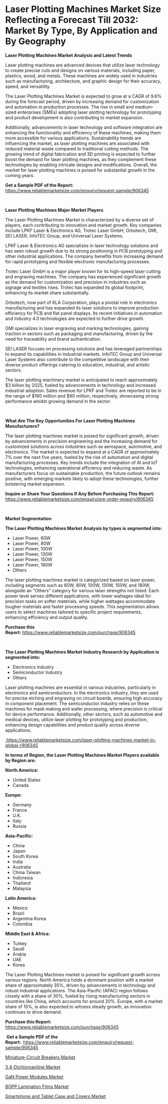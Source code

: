 <p><h1>Laser Plotting Machines Market Size Reflecting a Forecast Till 2032: Market By Type, By Application and By Geography</h1></p><p><strong>Laser Plotting Machines Market Analysis and Latest Trends</strong></p>
<p><p>Laser plotting machines are advanced devices that utilize laser technology to create precise cuts and designs on various materials, including paper, plastics, wood, and metals. These machines are widely used in industries such as manufacturing, architecture, and graphic design for their accuracy, speed, and versatility. </p><p>The Laser Plotting Machines Market is expected to grow at a CAGR of 9.6% during the forecast period, driven by increasing demand for customization and automation in production processes. The rise in small and medium-sized enterprises (SMEs) adopting laser plotting technology for prototyping and product development is also contributing to market expansion. </p><p>Additionally, advancements in laser technology and software integration are enhancing the functionality and efficiency of these machines, making them more accessible for various applications. Sustainability trends are influencing the market, as laser plotting machines are associated with reduced material waste compared to traditional cutting methods. The growing trend of digital fabrication and 3D printing is expected to further boost the demand for laser plotting machines, as they complement these technologies by enabling intricate designs and modifications. Overall, the market for laser plotting machines is poised for substantial growth in the coming years.</p></p>
<p><strong>Get a Sample PDF of the Report:&nbsp;</strong> <a href="https://www.reliablemarketsize.com/enquiry/request-sample/906345?utm_campaign=2005&utm_medium=2&utm_source=Github&utm_content=ia&utm_term=21032025&utm_id=laser-plotting-machines">https://www.reliablemarketsize.com/enquiry/request-sample/906345</a></p>
<p>&nbsp;</p>
<p><strong>Laser Plotting Machines Major Market Players</strong></p>
<p><p>The Laser Plotting Machines Market is characterized by a diverse set of players, each contributing to innovation and market growth. Key companies include LPKF Laser & Electronics AG, Trotec Laser GmbH, Orbotech, GMI, SEI LASER, InfoTEC Group, and Universal Laser Systems.</p><p>LPKF Laser & Electronics AG specializes in laser technology solutions and has seen robust growth due to its strong positioning in PCB prototyping and other industrial applications. The company benefits from increasing demand for rapid prototyping and flexible electronic manufacturing processes.</p><p>Trotec Laser GmbH is a major player known for its high-speed laser cutting and engraving machines. The company has experienced significant growth as the demand for customization and precision in industries such as signage and textiles rises. Trotec has expanded its global footprint, enhancing its market share substantially.</p><p>Orbotech, now part of KLA Corporation, plays a pivotal role in electronics manufacturing and has expanded its laser solutions to improve production efficiency for PCB and flat panel displays. Its recent initiatives in automation and Industry 4.0 technologies are expected to further drive growth.</p><p>GMI specializes in laser engraving and marking technologies, gaining traction in sectors such as packaging and manufacturing, driven by the need for traceability and brand authentication.</p><p>SEI LASER focuses on processing solutions and has leveraged partnerships to expand its capabilities in industrial markets. InfoTEC Group and Universal Laser Systems also contribute to the competitive landscape with their diverse product offerings catering to education, industrial, and artistic sectors.</p><p>The laser plotting machinery market is anticipated to reach approximately $3 billion by 2025, fueled by advancements in technology and increased industrial adoption. Sales revenue for LPKF and Trotec are reported to be in the range of $160 million and $90 million, respectively, showcasing strong performance amidst growing demand in the sector.</p></p>
<p>&nbsp;</p>
<p><strong>What Are The Key Opportunities For Laser Plotting Machines Manufacturers?</strong></p>
<p><p>The laser plotting machines market is poised for significant growth, driven by advancements in precision engineering and the increasing demand for customized solutions across industries such as aerospace, automotive, and electronics. The market is expected to expand at a CAGR of approximately 7% over the next five years, fueled by the rise of automation and digital manufacturing processes. Key trends include the integration of AI and IoT technologies, enhancing operational efficiency and reducing waste. As manufacturers focus on sustainable production, the future outlook remains positive, with emerging markets likely to adopt these technologies, further bolstering market expansion.</p></p>
<p><strong>Inquire or Share Your Questions If Any Before Purchasing This Report:</strong> <a href="https://www.reliablemarketsize.com/enquiry/pre-order-enquiry/906345?utm_campaign=2005&utm_medium=2&utm_source=Github&utm_content=ia&utm_term=21032025&utm_id=laser-plotting-machines">https://www.reliablemarketsize.com/enquiry/pre-order-enquiry/906345</a></p>
<p>&nbsp;</p>
<p><strong>Market Segmentation</strong></p>
<p><strong>The Laser Plotting Machines Market Analysis by types is segmented into:</strong></p>
<p><ul><li>Laser Power, 60W</li><li>Laser Power, 80W</li><li>Laser Power, 100W</li><li>Laser Power, 130W</li><li>Laser Power, 150W</li><li>Laser Power, 180W</li><li>Others</li></ul></p>
<p><p>The laser plotting machines market is categorized based on laser power, including segments such as 60W, 80W, 100W, 130W, 150W, and 180W, alongside an "Others" category for various laser strengths not listed. Each power level serves different applications, with lower wattages ideal for precision tasks on softer materials, while higher wattages accommodate tougher materials and faster processing speeds. This segmentation allows users to select machines tailored to specific project requirements, enhancing efficiency and output quality.</p></p>
<p><strong>Purchase this Report:&nbsp;</strong><a href="https://www.reliablemarketsize.com/purchase/906345?utm_campaign=2005&utm_medium=2&utm_source=Github&utm_content=ia&utm_term=21032025&utm_id=laser-plotting-machines">https://www.reliablemarketsize.com/purchase/906345</a></p>
<p>&nbsp;</p>
<p><strong>The Laser Plotting Machines Market Industry Research by Application is segmented into:</strong></p>
<p><ul><li>Electronics Industry</li><li>Semiconductor Industry</li><li>Others</li></ul></p>
<p><p>Laser plotting machines are essential in various industries, particularly in electronics and semiconductors. In the electronics industry, they are used for precise etching and engraving on circuit boards, ensuring high accuracy in component placement. The semiconductor industry relies on these machines for mask making and wafer processing, where precision is critical for device performance. Additionally, other sectors, such as automotive and medical devices, utilize laser plotting for prototyping and production, enhancing design capabilities and product quality across diverse applications.</p></p>
<p><a href="https://www.reliablemarketsize.com/laser-plotting-machines-market-in-global-r906345?utm_campaign=2005&utm_medium=2&utm_source=Github&utm_content=ia&utm_term=21032025&utm_id=laser-plotting-machines">&nbsp;https://www.reliablemarketsize.com/laser-plotting-machines-market-in-global-r906345</a></p>
<p><strong>In terms of Region, the Laser Plotting Machines Market Players available by Region are:</strong></p>
<p>
    <p> <strong> North America: </strong>
        <ul>
            <li>United States</li>
            <li>Canada</li>
        </ul>
        </p> 
    <p> <strong> Europe: </strong>
        <ul>
            <li>Germany</li>
            <li>France</li>
            <li>U.K.</li>
            <li>Italy</li>
            <li>Russia</li>
        </ul>
        </p> 
    <p> <strong> Asia-Pacific: </strong>
        <ul>
            <li>China</li>
            <li>Japan</li>
            <li>South Korea</li>
            <li>India</li>
            <li>Australia</li>
            <li>China Taiwan</li>
            <li>Indonesia</li>
            <li>Thailand</li>
            <li>Malaysia</li>
        </ul>
        </p> 
    <p> <strong> Latin America: </strong>
        <ul>
            <li>Mexico</li>
            <li>Brazil</li>
            <li>Argentina Korea</li>
            <li>Colombia</li>
        </ul>
        </p> 
    <p> <strong> Middle East & Africa: </strong>
        <ul>
            <li>Turkey</li>
            <li>Saudi</li>
            <li>Arabia</li>
            <li>UAE</li>
            <li>Korea</li>
        </ul>
    </p>
    </p>
<p><p>The Laser Plotting Machines market is poised for significant growth across various regions. North America holds a dominant position with a market share of approximately 35%, driven by advancements in technology and robust industrial applications. The Asia-Pacific (APAC) region follows closely with a share of 30%, fueled by rising manufacturing sectors in countries like China, which accounts for around 20%. Europe, with a market share of 15%, is also expected to witness steady growth, as innovation continues to drive demand.</p></p>
<p><strong>Purchase this Report: </strong><a href="https://www.reliablemarketsize.com/purchase/906345?utm_campaign=2005&utm_medium=2&utm_source=Github&utm_content=ia&utm_term=21032025&utm_id=laser-plotting-machines">https://www.reliablemarketsize.com/purchase/906345</a></p>
<p>&nbsp;<strong>Get a Sample PDF of the Report:&nbsp;&nbsp;</strong><a href="https://www.reliablemarketsize.com/enquiry/request-sample/906345?utm_campaign=2005&utm_medium=2&utm_source=Github&utm_content=ia&utm_term=21032025&utm_id=laser-plotting-machines">https://www.reliablemarketsize.com/enquiry/request-sample/906345</a></p>
<p><strong></strong></p>
<p><p><a href="https://github.com/gogashopkewy/Market-Research-Report-List-1/blob/main/miniature-circuit-breakers-market.md?utm_campaign=2005&utm_medium=2&utm_source=Github&utm_content=ia&utm_term=21032025&utm_id=laser-plotting-machines">Miniature-Circuit Breakers Market</a></p><p><a href="https://github.com/kohushamudo3/Market-Research-Report-List-1/blob/main/34-dichloroaniline-market.md?utm_campaign=2005&utm_medium=2&utm_source=Github&utm_content=ia&utm_term=21032025&utm_id=laser-plotting-machines">3,4-Dichloroaniline Market</a></p><p><a href="https://github.com/lylyparadise/Market-Research-Report-List-6/blob/main/gan-power-modules-market.md?utm_campaign=2005&utm_medium=2&utm_source=Github&utm_content=ia&utm_term=21032025&utm_id=laser-plotting-machines">GaN Power Modules Market</a></p><p><a href="https://github.com/eskelimaksic/Market-Research-Report-List-1/blob/main/bopp-lamination-films-market.md?utm_campaign=2005&utm_medium=2&utm_source=Github&utm_content=ia&utm_term=21032025&utm_id=laser-plotting-machines">BOPP Lamination Films Market</a></p><p><a href="https://github.com/myrieronays5/Market-Research-Report-List-1/blob/main/smartphone-and-tablet-case-and-covers-market.md?utm_campaign=2005&utm_medium=2&utm_source=Github&utm_content=ia&utm_term=21032025&utm_id=laser-plotting-machines">Smartphone and Tablet Case and Covers Market</a></p></p>